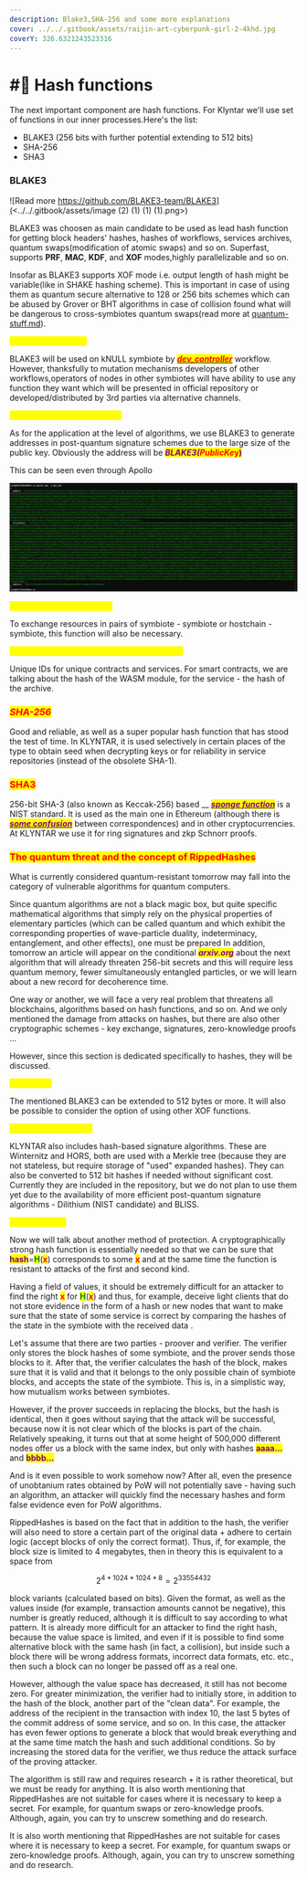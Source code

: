 ```yaml
---
description: Blake3,SHA-256 and some more explanations
cover: ../../.gitbook/assets/raijin-art-cyberpunk-girl-2-4khd.jpg
coverY: 326.6321243523316
---
```


# #⃣ Hash functions

The next important component are hash functions. For Klyntar we'll use set of functions in our inner processes.Here's the list:

* BLAKE3 (256 bits with further potential extending to 512 bits)
* SHA-256
* SHA3

### BLAKE3

![Read more https://github.com/BLAKE3-team/BLAKE3](<../../.gitbook/assets/image (2) (1) (1) (1).png>)

BLAKE3 was choosen as main candidate to be used as lead hash function for getting block headers' hashes, hashes of workflows, services archives, quantum swaps(modification of atomic swaps) and so on. Superfast, supports **PRF**, **MAC**, **KDF**, and **XOF** modes,highly parallelizable and so on.

Insofar as BLAKE3 supports XOF mode i.e. output length of hash might be variable(like in SHAKE hashing scheme). This is important in case of using them as quantum secure alternative to 128 or 256 bits schemes which can be abused by Grover or BHT algorithms in case of collision found what will be dangerous to cross-symbiotes quantum swaps(read more at [quantum-stuff.md](../quantum-stuff.md "mention")).

_<mark style="color:yellow;">**Using on symbiotes**</mark>_

BLAKE3 will be used on kNULL symbiote by [_<mark style="color:red;">**dev\_controller**</mark>_](../architecture/workflows.md) workflow. However, thanksfully to mutation mechanisms <mark style="color:red;"></mark> developers of other workflows,operators of nodes in other symbiotes will have ability to use any function they want which will be presented in official repository or developed/distributed by 3rd parties via alternative channels.

_<mark style="color:yellow;">**Using to generate addresses**</mark>_

As for the application at the level of algorithms, we use BLAKE3 to generate addresses in post-quantum signature schemes due to the large size of the public key. Obviously the address will be _<mark style="color:purple;">**BLAKE3(**</mark><mark style="color:red;">**PublicKe**</mark>_<mark style="color:red;">**y**</mark><mark style="color:purple;">**)**</mark>

This can be seen even through Apollo

![This is what a key pair and address looks like for a post-quantum Dilithium](<../../.gitbook/assets/image (15) (1).png>)

_<mark style="color:yellow;">**Usage for quantum swaps**</mark>_

To exchange resources in pairs of symbiote - symbiote or hostchain - symbiote, this function will also be necessary.

_<mark style="color:yellow;">**Use to identify services and smart contracts**</mark>_

Unique IDs for unique contracts and services. For smart contracts, we are talking about the hash of the WASM module, for the service - the hash of the archive.

### _<mark style="color:red;">**SHA-256**</mark>_

Good and reliable, as well as a super popular hash function that has stood the test of time. In KLYNTAR, it is used selectively in certain places of the type to obtain seed when decrypting keys or for reliability in service repositories (instead of the obsolete SHA-1).

### <mark style="color:red;">**SHA3**</mark>

256-bit SHA-3 (also known as Keccak-256) based __ [_<mark style="color:purple;">**sponge function**</mark>_](https://en.wikipedia.org/wiki/Sponge\_function) is a NIST standard. It is used as the main one in Ethereum (although there is [_<mark style="color:purple;">**some confusion**</mark>_](https://ethereum.stackexchange.com/questions/550/which-cryptographic-hash-function-does-ethereum-use) between correspondences) and in other cryptocurrencies. At KLYNTAR we use it for ring signatures and zkp Schnorr proofs.

### <mark style="color:red;">The quantum threat and the concept of RippedHashes</mark>

What is currently considered quantum-resistant tomorrow may fall into the category of vulnerable algorithms for quantum computers.

Since quantum algorithms are not a black magic box, but quite specific mathematical algorithms that simply rely on the physical properties of elementary particles (which can be called quantum and which exhibit the corresponding properties of wave-particle duality, indeterminacy, entanglement, and other effects), one must be prepared In addition, tomorrow an article will appear on the conditional _<mark style="color:purple;">**arxiv.org**</mark>_ about the next algorithm that will already threaten 256-bit secrets and this will require less quantum memory, fewer simultaneously entangled particles, or we will learn about a new record for decoherence time.

One way or another, we will face a very real problem that threatens all blockchains, algorithms based on hash functions, and so on. And we only mentioned the damage from attacks on hashes, but there are also other cryptographic schemes - key exchange, signatures, zero-knowledge proofs ...

However, since this section is dedicated specifically to hashes, they will be discussed.

<mark style="color:yellow;">**Hash sizes**</mark>

The mentioned BLAKE3 can be extended to 512 bytes or more. It will also be possible to consider the option of using other XOF functions.

<mark style="color:yellow;">**Signature Algorithms**</mark>

KLYNTAR also includes hash-based signature algorithms. These are Winternitz and HORS, both are used with a Merkle tree (because they are not stateless, but require storage of "used" expanded hashes). They can also be converted to 512 bit hashes if needed without significant cost. Currently they are included in the repository, but we do not plan to use them yet due to the availability of more efficient post-quantum signature algorithms - Dilithium (NIST candidate) and BLISS.

<mark style="color:yellow;">**RippedHashes**</mark>

Now we will talk about another method of protection. A cryptographically strong hash function is essentially needed so that we can be sure that <mark style="color:purple;">**hash**</mark>=<mark style="color:green;">**H**</mark>(<mark style="color:red;">**x**</mark>) corresponds to some <mark style="color:red;">**x**</mark> and at the same time the function is resistant to attacks of the first and second kind.

Having a field of values, it should be extremely difficult for an attacker to find the right <mark style="color:red;">**x**</mark> for <mark style="color:green;">**H**</mark>(<mark style="color:red;">**x**</mark>) and thus, for example, deceive light clients that do not store evidence in the form of a hash or new nodes that want to make sure that the state of some service is correct by comparing the hashes of the state in the symbiote with the received data .

Let's assume that there are two parties - proover and verifier. The verifier only stores the block hashes of some symbiote, and the prover sends those blocks to it. After that, the verifier calculates the hash of the block, makes sure that it is valid and that it belongs to the only possible chain of symbiote blocks, and accepts the state of the symbiote. This is, in a simplistic way, how mutualism works between symbiotes.

However, if the prover succeeds in replacing the blocks, but the hash is identical, then it goes without saying that the attack will be successful, because now it is not clear which of the blocks is part of the chain. Relatively speaking, it turns out that at some height of 500,000 different nodes offer us a block with the same index, but only with hashes <mark style="color:purple;">**aaaa...**</mark> and <mark style="color:purple;">**bbbb...**</mark>

And is it even possible to work somehow now? After all, even the presence of unobtanium rates obtained by PoW will not potentially save - having such an algorithm, an attacker will quickly find the necessary hashes and form false evidence even for PoW algorithms.

RippedHashes is based on the fact that in addition to the hash, the verifier will also need to store a certain part of the original data + adhere to certain logic (accept blocks of only the correct format). Thus, if, for example, the block size is limited to 4 megabytes, then in theory this is equivalent to a space from

$$
2^{4*1024*1024*8}=2 ^ {33 554 432}
$$

block variants (calculated based on bits). Given the format, as well as the values inside (for example, transaction amounts cannot be negative), this number is greatly reduced, although it is difficult to say according to what pattern. It is already more difficult for an attacker to find the right hash, because the value space is limited, and even if it is possible to find some alternative block with the same hash (in fact, a collision), but inside such a block there will be wrong address formats, incorrect data formats, etc. etc., then such a block can no longer be passed off as a real one.

However, although the value space has decreased, it still has not become zero. For greater minimization, the verifier had to initially store, in addition to the hash of the block, another part of the "clean data". For example, the address of the recipient in the transaction with index 10, the last 5 bytes of the commit address of some service, and so on. In this case, the attacker has even fewer options to generate a block that would break everything and at the same time match the hash and such additional conditions. So by increasing the stored data for the verifier, we thus reduce the attack surface of the proving attacker.

The algorithm is still raw and requires research + it is rather theoretical, but we must be ready for anything. It is also worth mentioning that RippedHashes are not suitable for cases where it is necessary to keep a secret. For example, for quantum swaps or zero-knowledge proofs. Although, again, you can try to unscrew something and do research.

It is also worth mentioning that RippedHashes are not suitable for cases where it is necessary to keep a secret. For example, for quantum swaps or zero-knowledge proofs. Although, again, you can try to unscrew something and do research.
